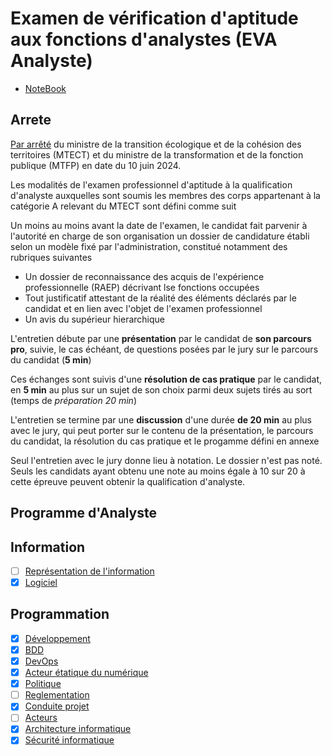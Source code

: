 # Examen de vérification d'aptitude aux fonctions d'analystes (EVA Analyste)

- [NoteBook](https://notebooklm.google.com/notebook/0f49755d-79c0-47b7-8d98-345b6f1ec081)

## Arrete

[Par arrêté](https://www.legifrance.gouv.fr/jorf/id/JORFTEXT000049909467) du ministre de la transition écologique et de la cohésion des territoires (MTECT) et du ministre de la transformation et de la fonction publique (MTFP) en date du 10 juin 2024.

Les modalités de l'examen professionnel d'aptitude à la qualification d'analyste auxquelles sont soumis les membres des corps appartenant à la catégorie A relevant du MTECT sont défini comme suit

Un moins au moins avant la date de l'examen, le candidat fait parvenir à l'autorité en charge de son organisation un dossier de candidature établi selon un modèle fixé par l'administration, constitué notamment des rubriques suivantes

- Un dossier de reconnaissance des acquis de l'expérience professionnelle (RAEP) décrivant lse fonctions occupées
- Tout justificatif attestant de la réalité des éléments déclarés par le candidat et en lien avec l'objet de l'examen professionnel
- Un avis du supérieur hierarchique

L'entretien débute par une **présentation** par le candidat de **son parcours pro**, suivie, le cas échéant, de questions posées par le jury sur le parcours du candidat (**5 min**)

Ces échanges sont suivis d'une **résolution de cas pratique** par le candidat, en **5 min** au plus sur un sujet de son choix parmi deux sujets tirés au sort (temps de *préparation 20 min*)

L'entretien se termine par une **discussion** d'une durée **de 20 min** au plus avec le jury, qui peut porter sur le contenu de la présentation, le parcours du candidat, la résolution du cas pratique et le progamme défini en annexe

Seul l'entretien avec le jury donne lieu à notation. Le dossier n'est pas noté. Seuls les candidats ayant obtenu une note au moins égale à 10 sur 20 à cette épreuve peuvent obtenir la qualification d'analyste.

## Programme d'Analyste

## Information

- [ ] [Représentation de l'information](./fiches/101-information.md)
- [X] [Logiciel](./fiches/102-logiciel.md)

## Programmation

- [X] [Développement](./fiches/211-developpement.md)
- [X] [BDD](./fiches/212-bdd.md)
- [X] [DevOps](./fiches/213-devops.md)
- [X] [Acteur étatique du numérique](./fiches/214-gouv.md)
- [X] [Politique](./fiches/215-politique.md)
- [ ] [Reglementation](./fiches/216-reglementation.md)
- [X] [Conduite projet](./fiches/217-projet.md)
- [ ] [Acteurs](./fiches/218-acteurs.md)
- [X] [Architecture informatique](./fiches/219-archi.md)
- [X] [Sécurité informatique](./fiches/220-securite.md)
